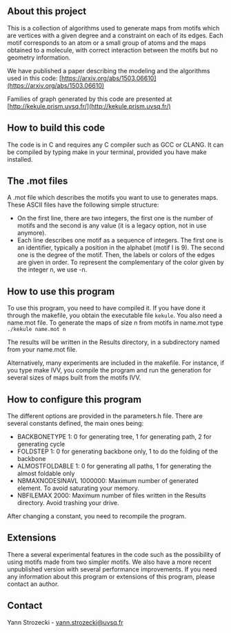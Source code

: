 
## About this project

This is a collection of algorithms used to generate maps from motifs which are 
vertices with a given degree and a constraint on each of its edges. Each motif 
corresponds to an atom or a small group of atoms and the maps obtained to a molecule, with correct
interaction between the motifs but no geometry information.

We have published a paper describing the modeling and the algorithms used in this code:
[https://arxiv.org/abs/1503.06610](https://arxiv.org/abs/1503.06610)


Families of graph generated by this code are presented at [http://kekule.prism.uvsq.fr/](http://kekule.prism.uvsq.fr/)




<!-- HOW TO BUILD -->
## How to build this code

The code is in C and requires any C compiler such as GCC or CLANG.
It can be compiled by typing make in your terminal, provided you have make installed.


## The .mot files

A .mot file which describes the motifs you want to use to generates maps.
These ASCII files have the following simple structure:

* On the first line, there are two integers, the first one is the number of motifs and the second is any value (it is a legacy option, not in use anymore).
* Each line describes one motif as a sequence of integers.  The first one is an identifier, typically 
 a position in the alphabet (motif I is 9). The second one is the degree of the motif. Then, the labels or colors of the edges are given in order. To represent the complementary of the color given by the integer n, we use -n.  


<!-- HOW TO USE -->
## How to use this program

To use this program, you need to have compiled it. If you have done it through the makefile,
you obtain the executable file `kekule`. You also need a name.mot file. 
To generate the maps of size n from motifs in name.mot type 
```./kekule name.mot n```

The results will be written in the Results directory, in a subdirectory named from your name.mot file.

Alternatively, many experiments are included in the makefile. 
For instance, if you type make IVV, you compile the program and run the generation for several sizes of maps built from the motifs IVV.

<!-- HOW TO CONFIGURE -->
## How to configure this program

The different options are provided in the parameters.h file.
There are several constants defined, the main ones being:

* BACKBONETYPE 1: 0 for generating tree, 1 for generating path, 2 for generating cycle
* FOLDSTEP 1: 0 for generating backbone only, 1 to do the folding of the backbone
* ALMOSTFOLDABLE 1: 0 for generating all paths, 1 for generating the almost foldable only
* NBMAXNODESINAVL 1000000: Maximum number of generated element. To avoid saturating your memory. 
* NBFILEMAX 2000: Maximum number of files written in the Results directory. Avoid trashing your drive.

After changing a constant, you need to recompile the program.

## Extensions

There a several experimental features in the code such as the possibility of using motifs made from
two simpler motifs. We also have a more recent unpublished version with several performance improvements.
If you need any information about this program or extensions of this program, please contact an author.


<!-- CONTACT -->
## Contact

Yann Strozecki -  yann.strozecki@uvsq.fr

